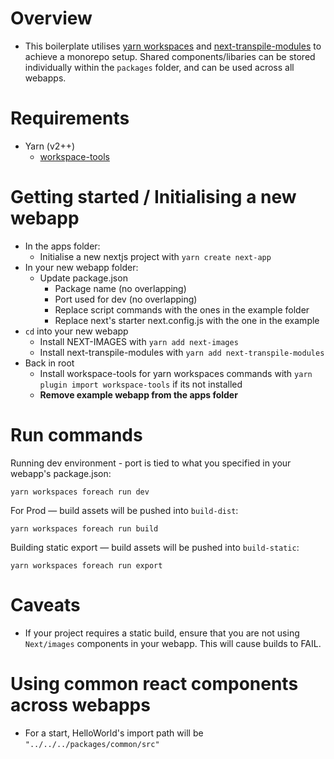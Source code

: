 # Overview
- This boilerplate utilises [yarn workspaces](https://yarnpkg.com/features/workspaces) and [next-transpile-modules](https://www.npmjs.com/package/next-transpile-modules) to achieve a monorepo setup. Shared components/libaries can be stored individually within the `packages` folder, and can be used across all webapps.


# Requirements
- Yarn (v2++)
    - [workspace-tools](https://yarnpkg.com/cli/workspaces/foreach)


# Getting started / Initialising a new webapp
- In the apps folder:
    - Initialise a new nextjs project with `yarn create next-app`
- In your new webapp folder:
    - Update package.json
        - Package name (no overlapping)
        - Port used for dev (no overlapping)
        - Replace script commands with the ones in the example folder
        - Replace next's starter next.config.js with the one in the example
- `cd` into your new webapp
    - Install NEXT-IMAGES with `yarn add next-images`
    - Install next-transpile-modules with `yarn add next-transpile-modules`
- Back in root
    - Install workspace-tools for yarn workspaces commands with `yarn plugin import workspace-tools` if its not installed
    - **Remove example webapp from the apps folder**


# Run commands
Running dev environment - port is tied to what you specified in your webapp's package.json:

`yarn workspaces foreach run dev`

For Prod — build assets will be pushed into `build-dist`:

`yarn workspaces foreach run build`

Building static export — build assets will be pushed into `build-static`:

`yarn workspaces foreach run export`


# Caveats
- If your project requires a static build, ensure that you are not using `Next/images` components in your webapp. This will cause builds to FAIL.


# Using common react components across webapps
- For a start, HelloWorld's import path will be `"../../../packages/common/src"`
